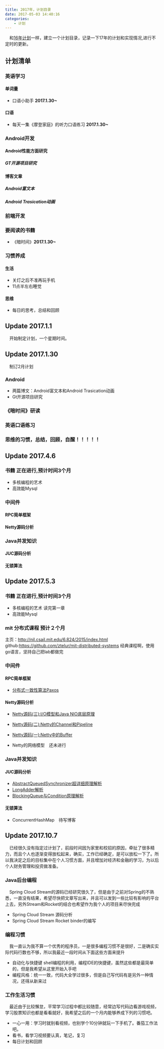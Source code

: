 ```yaml
---
title: 2017年，计划目录
date: 2017-05-03 14:40:16
categories:
	- 计划
---
```


&emsp;和[16年计划](http://ztelur.github.io/2017/05/03/2017%E5%B9%B4%EF%BC%8C%E8%AE%A1%E5%88%92%E7%9B%AE%E5%BD%95/)一样，建立一个计划目录，记录一下17年的计划和实现情况,进行不定时的更新。

## 计划清单
### 英语学习
#### 单词量

- 口语小助手 **2017.1.30~**

#### 口语

- 每天一集《摩登家庭》的听力口语练习 **2017.1.30~**
 
### Android开发
#### Android性能方面研究
##### GT开源项目研究

#### 博客文章
##### Android富文本
##### Android Trasication动画


### 前端开发
### 要阅读的书籍
- 《暗时间》**2017.1.30~**
### 习惯养成

#### 生活
- 关灯之后不准再玩手机
- 11点半左右睡觉

#### 思维

- 每日的思考，总结和回顾

## Update 2017.1.1 
&emsp;开始制定计划，一个星期时间。

## Update 2017.1.30
&emsp;制订2月计划

### Android

- 两篇博文：Android富文本和Android Trasication动画
- Gt开源项目研究

### 《暗时间》研读
### 英语口语练习
### 思维的习惯，总结，回顾，自醒！！！！！

## Update 2017.4.6
### 书籍 **正在进行,预计时间3个月**
- 多核编程的艺术
- 高效能Mysql

### 中间件
#### RPC简单框架
#### Netty源码分析

### Java并发知识
#### JUC源码分析
#### 无锁算法


## Update 2017.5.3

### 书籍 **正在进行,预计时间3个月**
- 多核编程的艺术 读完第一章
- 高效能Mysql 

### mit 分布式课程 **预计２个月**
主页：http://nil.csail.mit.edu/6.824/2015/index.html
github:https://github.com/ztelur/mit-distributed-systems
经典课程啊，使用go语言，坚持自己把lab都做完
### 中间件

#### RPC简单框架
- [分布式一致性算法Paxos](http://remcarpediem.com/2017/04/16/%E5%88%86%E5%B8%83%E5%BC%8F%E4%B8%80%E8%87%B4%E6%80%A7%E7%AE%97%E6%B3%95Paxos/)
#### Netty源码分析
- [Netty源码(三):I/O模型和Java NIO底层原理](http://remcarpediem.com/2017/04/02/Netty%E6%BA%90%E7%A0%81-%E4%B8%89-I-O%E6%A8%A1%E5%9E%8B%E5%92%8CJava-NIO%E5%BA%95%E5%B1%82%E5%8E%9F%E7%90%86/)

- [Netty源码(二):Netty的Channel和Pipeline](http://remcarpediem.com/2017/03/27/Netty%E6%BA%90%E7%A0%81-%E4%BA%8C-Netty%E7%9A%84Channel%E5%92%8CPipeline/)
- [Netty源码(一):Netty中的Buffer](http://remcarpediem.com/2017/03/22/Netty%E6%BA%90%E7%A0%81-%E4%B8%80-Netty%E4%B8%AD%E7%9A%84Buffer/)
- Netty的网络模型　还未进行
### Java并发知识
#### JUC源码分析
- [AbstractQueuedSynchronizer超详细原理解析](http://remcarpediem.com/2017/04/06/AbstractQueuedSynchronizer%E8%B6%85%E8%AF%A6%E7%BB%86%E5%8E%9F%E7%90%86%E8%A7%A3%E6%9E%90/)
- [LongAdder解析](http://remcarpediem.com/2017/04/21/LongAdder%E8%A7%A3%E6%9E%90/)
- [BlockingQueue与Condition原理解析](http://remcarpediem.com/2017/05/03/BlockingQueue%E4%B8%8ECondition%E5%8E%9F%E7%90%86%E8%A7%A3%E6%9E%90/)
#### 无锁算法
- ConcurrentHashMap　待写博客



## Update 2017.10.7
&emsp;已经很久没有指定过计划了，前段时间因为家里和校招的原因，牵扯了很多精力，而且个人也逐渐变得放松起来，确实，工作已经确定，是可以放松一下了。所以我决定之后的目标集中在个人习惯方面，并且增加对经济和金融的学习，为以后个人财务管理和投资做准备。

### Java后台编程
&emsp;Spring Cloud Stream的源码已经研究很久了，但是由于之前对Spring的不熟悉，一直没有结果，希望尽快把文章写出来，并且可以发到一些比较有影响的平台上去，另外Stream和Rocket的结合也希望作为我个人的项目来尽快完成
- Spring Cloud Stream 源码分析
- Spring Cloud Stream Rocket binder的编写

### 编程习惯
&emsp;我一直认为我不算一个优秀的程序员，一是很多编程习惯不是很好，二是确实实际代码行数也不够，所以我最近一段时间从下面这些方面来提升
- 自动化与快捷键 shell编程的利用，编程IDE的快捷键，虽然这些都是最简单的，但是我希望从这里开始入手吧
- 编程风格：统一一致，代码大全学过很多，但是自己写代码有是另外一种情况，还得从新来过

### 工作生活习惯
&emsp;最近由于比较懈怠，平常学习过程中都比较随意，经常边写代码边看游戏视频，学习股票知识也都是看看就好，我希望之后的一个月内能够养成下列的习惯吧。

- 一心一用：学习时就别看视频，也别学个10分钟就玩一下手机了。番茄工作法吧。
- 看书，看学习视频要认真，笔记，复习
- 每日计划和回顾
